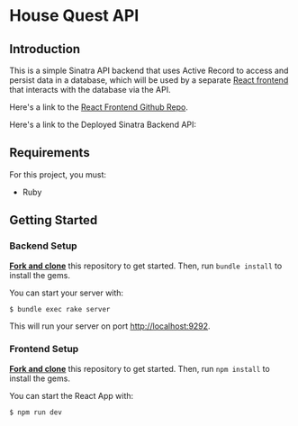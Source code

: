 # House Quest API

## Introduction

This is a simple Sinatra API backend that uses Active Record to access and persist data in a database, which will be used by a separate [React frontend](http://localhost:9292) that interacts with the database via the API.

Here's a link to the [React Frontend Github Repo](https://github.com/dexterbrian/house-quest).

Here's a link to the Deployed Sinatra Backend API:
<!-- [Deployed Sinatra Backend API](https://github.com/dexterbrian/house-quest). -->

## Requirements

For this project, you must:

- Ruby

## Getting Started

### Backend Setup

[**Fork and clone**][fork link] this repository to get started. Then, run
`bundle install` to install the gems.

[fork link]: https://github.com/dexterbrian/house-quest-api/fork

You can start your server with:

```console
$ bundle exec rake server
```

This will run your server on port
[http://localhost:9292](http://localhost:9292).

### Frontend Setup

[**Fork and clone**][fork link] this repository to get started. Then, run
`npm install` to install the gems.

[fork link]: https://github.com/dexterbrian/house-quest/fork

You can start the React App with:

```console
$ npm run dev
```